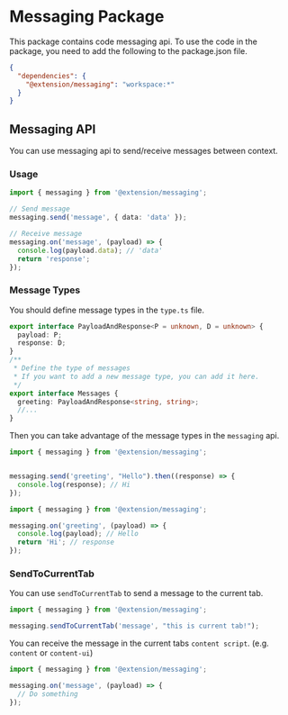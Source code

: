 # Messaging Package

This package contains code messaging api. 
To use the code in the package, you need to add the following to the package.json file.

```json
{
  "dependencies": {
    "@extension/messaging": "workspace:*"
  }
}
```

## Messaging API

You can use messaging api to send/receive messages between context.

### Usage

```typescript
import { messaging } from '@extension/messaging';

// Send message
messaging.send('message', { data: 'data' });

// Receive message
messaging.on('message', (payload) => {
  console.log(payload.data); // 'data'
  return 'response';
});
```

### Message Types

You should define message types in the `type.ts` file.

```typescript
export interface PayloadAndResponse<P = unknown, D = unknown> {
  payload: P;
  response: D;
}
/**
 * Define the type of messages
 * If you want to add a new message type, you can add it here.
 */
export interface Messages {
  greeting: PayloadAndResponse<string, string>;
  //...
}
```

Then you can take advantage of the message types in the `messaging` api.

```typescript
import { messaging } from '@extension/messaging';


messaging.send('greeting', "Hello").then((response) => {
  console.log(response); // Hi
});
```


```typescript
import { messaging } from '@extension/messaging';

messaging.on('greeting', (payload) => {
  console.log(payload); // Hello
  return 'Hi'; // response
});
```

### SendToCurrentTab

You can use `sendToCurrentTab` to send a message to the current tab.

```typescript
import { messaging } from '@extension/messaging';

messaging.sendToCurrentTab('message', "this is current tab!");
```

You can receive the message in the current tabs `content script`. (e.g. `content` or `content-ui`) 

```typescript
import { messaging } from '@extension/messaging';

messaging.on('message', (payload) => {
  // Do something
});
```
